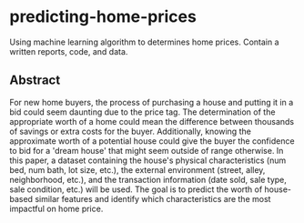 # predicting-home-prices
Using machine learning algorithm to determines home prices. Contain a written reports, code, and data.

## Abstract
For new home buyers, the process of purchasing a house and putting it in a bid could seem
daunting due to the price tag. The determination of the appropriate worth of a home could mean
the difference between thousands of savings or extra costs for the buyer. Additionally, knowing
the approximate worth of a potential house could give the buyer the confidence to bid for a
'dream house' that might seem outside of range otherwise. In this paper, a dataset containing
the house's physical characteristics (num bed, num bath, lot size, etc.), the external
environment (street, alley, neighborhood, etc.), and the transaction information (date sold, sale
type, sale condition, etc.) will be used. The goal is to predict the worth of house-based similar
features and identify which characteristics are the most impactful on home price.
